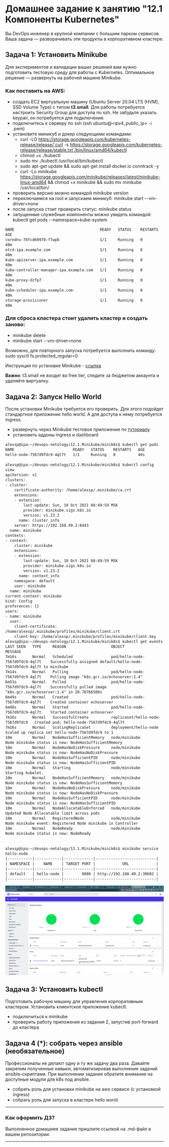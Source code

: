 # Домашнее задание к занятию "12.1 Компоненты Kubernetes"

Вы DevOps инженер в крупной компании с большим парком сервисов. Ваша задача — разворачивать эти продукты в корпоративном кластере. 

## Задача 1: Установить Minikube

Для экспериментов и валидации ваших решений вам нужно подготовить тестовую среду для работы с Kubernetes. Оптимальное решение — развернуть на рабочей машине Minikube.

### Как поставить на AWS:
- создать EC2 виртуальную машину (Ubuntu Server 20.04 LTS (HVM), SSD Volume Type) с типом **t3.small**. Для работы потребуется настроить Security Group для доступа по ssh. Не забудьте указать keypair, он потребуется для подключения.
- подключитесь к серверу по ssh (ssh ubuntu@<ipv4_public_ip> -i <keypair>.pem)
- установите миникуб и докер следующими командами:
  - curl -LO https://storage.googleapis.com/kubernetes-release/release/`curl -s https://storage.googleapis.com/kubernetes-release/release/stable.txt`/bin/linux/amd64/kubectl
  - chmod +x ./kubectl
  - sudo mv ./kubectl /usr/local/bin/kubectl
  - sudo apt-get update && sudo apt-get install docker.io conntrack -y
  - curl -Lo minikube https://storage.googleapis.com/minikube/releases/latest/minikube-linux-amd64 && chmod +x minikube && sudo mv minikube /usr/local/bin/
- проверить версию можно командой minikube version
- переключаемся на root и запускаем миникуб: minikube start --vm-driver=none
- после запуска стоит проверить статус: minikube status
- запущенные служебные компоненты можно увидеть командой: kubectl get pods --namespace=kube-system

```
NAME                                      READY   STATUS    RESTARTS   AGE
coredns-78fcd69978-f7wp6                  1/1     Running   0          40m
etcd-ipa.example.com                      1/1     Running   0          40m
kube-apiserver-ipa.example.com            1/1     Running   0          40m
kube-controller-manager-ipa.example.com   1/1     Running   0          40m
kube-proxy-dcfp7                          1/1     Running   0          40m
kube-scheduler-ipa.example.com            1/1     Running   0          40m
storage-provisioner                       1/1     Running   0          40m
```

### Для сброса кластера стоит удалить кластер и создать заново:
- minikube delete
- minikube start --vm-driver=none

Возможно, для повторного запуска потребуется выполнить команду: sudo sysctl fs.protected_regular=0

Инструкция по установке Minikube - [ссылка](https://kubernetes.io/ru/docs/tasks/tools/install-minikube/)

**Важно**: t3.small не входит во free tier, следите за бюджетом аккаунта и удаляйте виртуалку.

## Задача 2: Запуск Hello World
После установки Minikube требуется его проверить. Для этого подойдет стандартное приложение hello world. А для доступа к нему потребуется ingress.

- развернуть через Minikube тестовое приложение по [туториалу](https://kubernetes.io/ru/docs/tutorials/hello-minikube/#%D1%81%D0%BE%D0%B7%D0%B4%D0%B0%D0%BD%D0%B8%D0%B5-%D0%BA%D0%BB%D0%B0%D1%81%D1%82%D0%B5%D1%80%D0%B0-minikube)
- установить аддоны ingress и dashboard
```
alexsp@ipa:~/devops-netology/12.1.Minikube/minik8s$ kubectl get pods
NAME                          READY   STATUS    RESTARTS   AGE
hello-node-7567d9fdc9-4ql7t   1/1     Running   0          40s

alexsp@ipa:~/devops-netology/12.1.Minikube/minik8s$ kubectl config view
apiVersion: v1
clusters:
- cluster:
    certificate-authority: /home/alexsp/.minikube/ca.crt
    extensions:
    - extension:
        last-update: Sun, 10 Oct 2021 08:49:59 MSK
        provider: minikube.sigs.k8s.io
        version: v1.23.2
      name: cluster_info
    server: https://192.168.49.2:8443
  name: minikube
contexts:
- context:
    cluster: minikube
    extensions:
    - extension:
        last-update: Sun, 10 Oct 2021 08:49:59 MSK
        provider: minikube.sigs.k8s.io
        version: v1.23.2
      name: context_info
    namespace: default
    user: minikube
  name: minikube
current-context: minikube
kind: Config
preferences: {}
users:
- name: minikube
  user:
    client-certificate: /home/alexsp/.minikube/profiles/minikube/client.crt
    client-key: /home/alexsp/.minikube/profiles/minikube/client.key
alexsp@ipa:~/devops-netology/12.1.Minikube/minik8s$ kubectl get events
LAST SEEN   TYPE     REASON                    OBJECT                             MESSAGE
7m16s       Normal   Scheduled                 pod/hello-node-7567d9fdc9-4ql7t    Successfully assigned default/hello-node-7567d9fdc9-4ql7t to minikube
7m14s       Normal   Pulling                   pod/hello-node-7567d9fdc9-4ql7t    Pulling image "k8s.gcr.io/echoserver:1.4"
6m53s       Normal   Pulled                    pod/hello-node-7567d9fdc9-4ql7t    Successfully pulled image "k8s.gcr.io/echoserver:1.4" in 20.70766508s
6m49s       Normal   Created                   pod/hello-node-7567d9fdc9-4ql7t    Created container echoserver
6m48s       Normal   Started                   pod/hello-node-7567d9fdc9-4ql7t    Started container echoserver
7m16s       Normal   SuccessfulCreate          replicaset/hello-node-7567d9fdc9   Created pod: hello-node-7567d9fdc9-4ql7t
7m16s       Normal   ScalingReplicaSet         deployment/hello-node              Scaled up replica set hello-node-7567d9fdc9 to 1
10m         Normal   NodeHasSufficientMemory   node/minikube                      Node minikube status is now: NodeHasSufficientMemory
10m         Normal   NodeHasNoDiskPressure     node/minikube                      Node minikube status is now: NodeHasNoDiskPressure
10m         Normal   NodeHasSufficientPID      node/minikube                      Node minikube status is now: NodeHasSufficientPID
10m         Normal   Starting                  node/minikube                      Starting kubelet.
10m         Normal   NodeHasSufficientMemory   node/minikube                      Node minikube status is now: NodeHasSufficientMemory
10m         Normal   NodeHasNoDiskPressure     node/minikube                      Node minikube status is now: NodeHasNoDiskPressure
10m         Normal   NodeHasSufficientPID      node/minikube                      Node minikube status is now: NodeHasSufficientPID
10m         Normal   NodeAllocatableEnforced   node/minikube                      Updated Node Allocatable limit across pods
10m         Normal   RegisteredNode            node/minikube                      Node minikube event: Registered Node minikube in Controller
10m         Normal   NodeReady                 node/minikube                      Node minikube status is now: NodeReady


alexsp@ipa:~/devops-netology/12.1.Minikube/minik8s$ minikube service hello-node
|-----------|------------|-------------|---------------------------|
| NAMESPACE |    NAME    | TARGET PORT |            URL            |
|-----------|------------|-------------|---------------------------|
| default   | hello-node |        8080 | http://192.168.49.2:30602 |
|-----------|------------|-------------|---------------------------|
```
![](https://github.com/alexspedan/devops-netology/blob/main/12.1.MiniKube/12.1.png)

## Задача 3: Установить kubectl

Подготовить рабочую машину для управления корпоративным кластером. Установить клиентское приложение kubectl.
- подключиться к minikube 
- проверить работу приложения из задания 2, запустив port-forward до кластера

## Задача 4 (*): собрать через ansible (необязательное)

Профессионалы не делают одну и ту же задачу два раза. Давайте закрепим полученные навыки, автоматизировав выполнение заданий  ansible-скриптами. При выполнении задания обратите внимание на доступные модули для k8s под ansible.
 - собрать роль для установки minikube на aws сервисе (с установкой ingress)
 - собрать роль для запуска в кластере hello world
  
  ---

### Как оформить ДЗ?

Выполненное домашнее задание пришлите ссылкой на .md-файл в вашем репозитории.

---